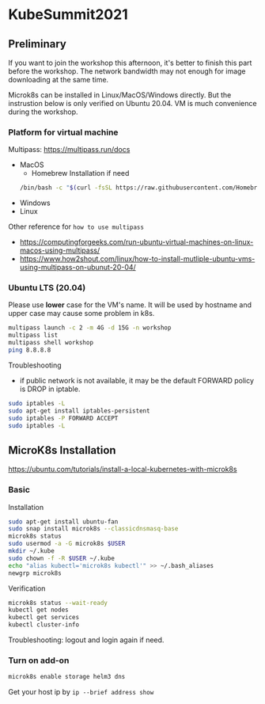 # KubeSummit2021

## Preliminary

If you want to join the workshop this afternoon, it's better to finish this part before the workshop. The network bandwidth may not enough for image downloading at the same time. 

Microk8s can be installed in Linux/MacOS/Windows directly. But the instrustion below is only verified on Ubuntu 20.04. VM is much convenience during the workshop.

### Platform for virtual machine

Multipass: https://multipass.run/docs

* MacOS
  * Homebrew Installation if need
  ``` bash
  /bin/bash -c "$(curl -fsSL https://raw.githubusercontent.com/Homebrew/install/master/install.sh)"
  ```
* Windows
* Linux

Other reference for `how to use multipass`
* https://computingforgeeks.com/run-ubuntu-virtual-machines-on-linux-macos-using-multipass/
* https://www.how2shout.com/linux/how-to-install-mutliple-ubuntu-vms-using-multipass-on-ubunut-20-04/

### Ubuntu LTS (20.04)

Please use **lower** case for the VM's name. It will be used by hostname and upper case may cause some problem in k8s.

```bash
multipass launch -c 2 -m 4G -d 15G -n workshop
multipass list
multipass shell workshop
ping 8.8.8.8
```

Troubleshooting
* if public network is not available, it may be the default FORWARD policy is DROP in iptable.

```bash
sudo iptables -L
sudo apt-get install iptables-persistent
sudo iptables -P FORWARD ACCEPT
sudo iptables -L
```

## MicroK8s Installation

https://ubuntu.com/tutorials/install-a-local-kubernetes-with-microk8s

### Basic

Installation

```bash
sudo apt-get install ubuntu-fan
sudo snap install microk8s --classicdnsmasq-base
microk8s status
sudo usermod -a -G microk8s $USER
mkdir ~/.kube
sudo chown -f -R $USER ~/.kube
echo "alias kubectl='microk8s kubectl'" >> ~/.bash_aliases
newgrp microk8s
```

Verification

```bash
microk8s status --wait-ready
kubectl get nodes
kubectl get services
kubectl cluster-info
```

Troubleshooting: logout and login again if need.


### Turn on add-on


```bash
microk8s enable storage helm3 dns

```

Get your host ip by `ip --brief address show`











